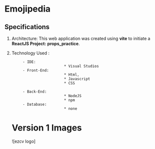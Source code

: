 # Emojipedia

## Specifications

1. Architecture: This web application was created using  **vite** to initiate a **ReactJS Project:** **props_practice**.

3. Technology Used :

            - IDE:
                               * Visual Studios
            - Front-End:
                               * Html,
                               * Javascript
                               * CSS

            - Back-End:
                               * NodeJS
                               * npm
            - Database:
                               * none



   # Version 1 Images

   ![ezcv logo]
